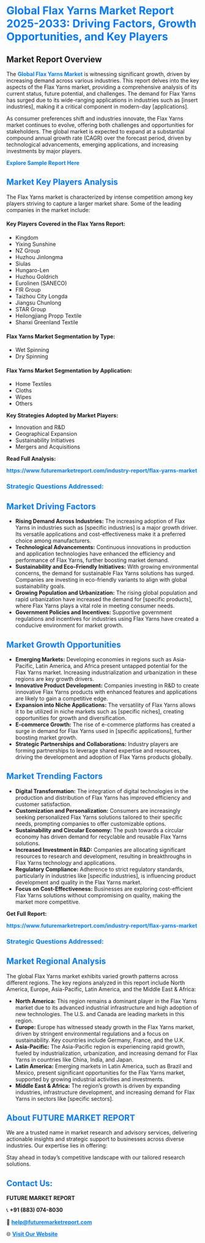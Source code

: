 <h1 style="color: #007BFF;">Global Flax Yarns Market Report 2025-2033: Driving Factors, Growth Opportunities, and Key Players</h1>

<section id="overview">
<h2>Market Report Overview</h2>
<p>The <a href="https://www.futuremarketreport.com/industry-report/flax-yarns-market" style="color: #007BFF; text-decoration: none;"><strong>Global Flax Yarns Market</strong></a> is witnessing significant growth, driven by increasing demand across various industries. This report delves into the key aspects of the Flax Yarns market, providing a comprehensive analysis of its current status, future potential, and challenges. The demand for Flax Yarns has surged due to its wide-ranging applications in industries such as [insert industries], making it a critical component in modern-day [applications].</p>
<p>As consumer preferences shift and industries innovate, the Flax Yarns market continues to evolve, offering both challenges and opportunities for stakeholders. The global market is expected to expand at a substantial compound annual growth rate (CAGR) over the forecast period, driven by technological advancements, emerging applications, and increasing investments by major players.</p>
</section>

<section id="overview">
<p><a href="https://www.futuremarketreport.com/request-sample/reportId=41809" style="color: #007BFF; text-decoration: none;"><strong>Explore Sample Report Here</strong></a></p>
</section>

<section id="key-players">
<h2 style="color: #007BFF;">Market Key Players Analysis</h2>
<p>The Flax Yarns market is characterized by intense competition among key players striving to capture a larger market share. Some of the leading companies in the market include:</p>
<h4>Key Players Covered in the Flax Yarns Report:</h4>
<ul><li>Kingdom</li><li>Yixing Sunshine</li><li>NZ Group</li><li>Huzhou Jinlongma</li><li>Siulas</li><li>Hungaro-Len</li><li>Huzhou Goldrich</li><li>Eurolinen (SANECO)</li><li>FIR Group</li><li>Taizhou City Longda</li><li>Jiangsu Chunlong</li><li>STAR Group</li><li>Heilongjiang Propp Textile</li><li>Shanxi Greenland Textile</li></ul>
<h4>Flax Yarns Market Segmentation by Type:</h4>
<ul><li>Wet Spinning</li><li>Dry Spinning</li></ul>

<h4>Flax Yarns Market Segmentation by Application:</h4>
<ul><li>Home Textiles</li><li>Cloths</li><li>Wipes</li><li>Others</li></ul>
<p><strong>Key Strategies Adopted by Market Players:</strong></p>
<ul>
<li>Innovation and R&D</li>
<li>Geographical Expansion</li>
<li>Sustainability Initiatives</li>
<li>Mergers and Acquisitions</li>
</ul>
</section>

<section>
<p><strong>Read Full Analysis: </strong></p><a href="https://www.futuremarketreport.com/industry-report/flax-yarns-market" style="color: #007BFF; text-decoration: none;"><strong>https://www.futuremarketreport.com/industry-report/flax-yarns-market</strong></a>
<h3 style="color: #007BFF;">Strategic Questions Addressed:</h3>
</section>

<section id="driving-factors">
<h2 style="color: #007BFF;">Market Driving Factors</h2>
<ul>
<li><strong>Rising Demand Across Industries:</strong> The increasing adoption of Flax Yarns in industries such as [specific industries] is a major growth driver. Its versatile applications and cost-effectiveness make it a preferred choice among manufacturers.</li>
<li><strong>Technological Advancements:</strong> Continuous innovations in production and application technologies have enhanced the efficiency and performance of Flax Yarns, further boosting market demand.</li>
<li><strong>Sustainability and Eco-Friendly Initiatives:</strong> With growing environmental concerns, the demand for sustainable Flax Yarns solutions has surged. Companies are investing in eco-friendly variants to align with global sustainability goals.</li>
<li><strong>Growing Population and Urbanization:</strong> The rising global population and rapid urbanization have increased the demand for [specific products], where Flax Yarns plays a vital role in meeting consumer needs.</li>
<li><strong>Government Policies and Incentives:</strong> Supportive government regulations and incentives for industries using Flax Yarns have created a conducive environment for market growth.</li>
</ul>
</section>

<section id="growth-opportunities">
<h2 style="color: #007BFF;">Market Growth Opportunities</h2>
<ul>
<li><strong>Emerging Markets:</strong> Developing economies in regions such as Asia-Pacific, Latin America, and Africa present untapped potential for the Flax Yarns market. Increasing industrialization and urbanization in these regions are key growth drivers.</li>
<li><strong>Innovative Product Development:</strong> Companies investing in R&D to create innovative Flax Yarns products with enhanced features and applications are likely to gain a competitive edge.</li>
<li><strong>Expansion into Niche Applications:</strong> The versatility of Flax Yarns allows it to be utilized in niche markets such as [specific niches], creating opportunities for growth and diversification.</li>
<li><strong>E-commerce Growth:</strong> The rise of e-commerce platforms has created a surge in demand for Flax Yarns used in [specific applications], further boosting market growth.</li>
<li><strong>Strategic Partnerships and Collaborations:</strong> Industry players are forming partnerships to leverage shared expertise and resources, driving the development and adoption of Flax Yarns products globally.</li>
</ul>
</section>

<section id="trending-factors">
<h2 style="color: #007BFF;">Market Trending Factors</h2>
<ul>
<li><strong>Digital Transformation:</strong> The integration of digital technologies in the production and distribution of Flax Yarns has improved efficiency and customer satisfaction.</li>
<li><strong>Customization and Personalization:</strong> Consumers are increasingly seeking personalized Flax Yarns solutions tailored to their specific needs, prompting companies to offer customizable options.</li>
<li><strong>Sustainability and Circular Economy:</strong> The push towards a circular economy has driven demand for recyclable and reusable Flax Yarns solutions.</li>
<li><strong>Increased Investment in R&D:</strong> Companies are allocating significant resources to research and development, resulting in breakthroughs in Flax Yarns technology and applications.</li>
<li><strong>Regulatory Compliance:</strong> Adherence to strict regulatory standards, particularly in industries like [specific industries], is influencing product development and quality in the Flax Yarns market.</li>
<li><strong>Focus on Cost-Effectiveness:</strong> Businesses are exploring cost-efficient Flax Yarns solutions without compromising on quality, making the market more competitive.</li>
</ul>
</section>

<section>
<p><strong>Get Full Report: </strong></p><a href="https://www.futuremarketreport.com/industry-report/flax-yarns-market" style="color: #007BFF; text-decoration: none;"><strong>https://www.futuremarketreport.com/industry-report/flax-yarns-market</strong></a>
<h3 style="color: #007BFF;">Strategic Questions Addressed:</h3>
</section>


<section id="regional-analysis">
<h2 style="color: #007BFF;">Market Regional Analysis</h2>
<p>The global Flax Yarns market exhibits varied growth patterns across different regions. The key regions analyzed in this report include North America, Europe, Asia-Pacific, Latin America, and the Middle East & Africa:</p>
<ul>
<li><strong>North America:</strong> This region remains a dominant player in the Flax Yarns market due to its advanced industrial infrastructure and high adoption of new technologies. The U.S. and Canada are leading markets in this region.</li>
<li><strong>Europe:</strong> Europe has witnessed steady growth in the Flax Yarns market, driven by stringent environmental regulations and a focus on sustainability. Key countries include Germany, France, and the U.K.</li>
<li><strong>Asia-Pacific:</strong> The Asia-Pacific region is experiencing rapid growth, fueled by industrialization, urbanization, and increasing demand for Flax Yarns in countries like China, India, and Japan.</li>
<li><strong>Latin America:</strong> Emerging markets in Latin America, such as Brazil and Mexico, present significant opportunities for the Flax Yarns market, supported by growing industrial activities and investments.</li>
<li><strong>Middle East & Africa:</strong> The region’s growth is driven by expanding industries, infrastructure development, and increasing demand for Flax Yarns in sectors like [specific sectors].</li>
</ul>
</section>

<footer>
<h2 style="color: #007BFF;">About FUTURE MARKET REPORT</h2>
<p>We are a trusted name in market research and advisory services, delivering actionable insights and strategic support to businesses across diverse industries. Our expertise lies in offering:</p>

<p>Stay ahead in today’s competitive landscape with our tailored research solutions.</p>

<h2 style="color: #007BFF;">Contact Us:</h2>
<p><strong>FUTURE MARKET REPORT</strong></p>
<p>📞 <strong>+91 (883) 074-8030</strong></p>
<p>📧 <strong><a href="mailto:help@futuremarketreport.com" style="color: #007BFF;">help@futuremarketreport.com</a></strong></p>
<p>🌐 <strong><a href="https://www.futuremarketreport.com/" style="color: #007BFF;">Visit Our Website</a></strong></p>
</footer>